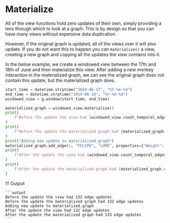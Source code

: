 # Materialize

All of the view functions hold zero updates of their own, simply providing a lens through which to look at a graph. This is by design so that you can have many views without expensive data duplication. 

However, if the original graph is updated, all of the views over it will also update. If you do not want this to happen you can `materialize()` a view, creating a new graph and copying all the updates the view contains into it. 

In the below example, we create a windowed view between the 17th and 18th of June and then materialize this view. After adding a new monkey interaction in the materialized graph, we can see the original graph does not contain this update, but the materialized graph does.

```python
start_time = datetime.strptime("2019-06-17", "%Y-%m-%d")
end_time = datetime.strptime("2019-06-18", "%Y-%m-%d")
windowed_view = g.window(start_time, end_time)

materialized_graph = windowed_view.materialize()
print(
    f"Before the update the view had {windowed_view.count_temporal_edges()} edge updates"
)
print(
    f"Before the update the materialized graph had {materialized_graph.count_temporal_edges()} edge updates"
)
print("Adding new update to materialized_graph")
materialized_graph.add_edge(1, "FELIPE", "LOME", properties={"Weight": 1}, layer="Grooming")
print(
    f"After the update the view had {windowed_view.count_temporal_edges()} edge updates"
)
print(
    f"After the update the materialized graph had {materialized_graph.count_temporal_edges()} edge updates"
)
```

!!! Output

    ```output
    Before the update the view had 132 edge updates
    Before the update the materialized graph had 132 edge updates
    Adding new update to materialized_graph
    After the update the view had 132 edge updates
    After the update the materialized graph had 133 edge updates
    ```